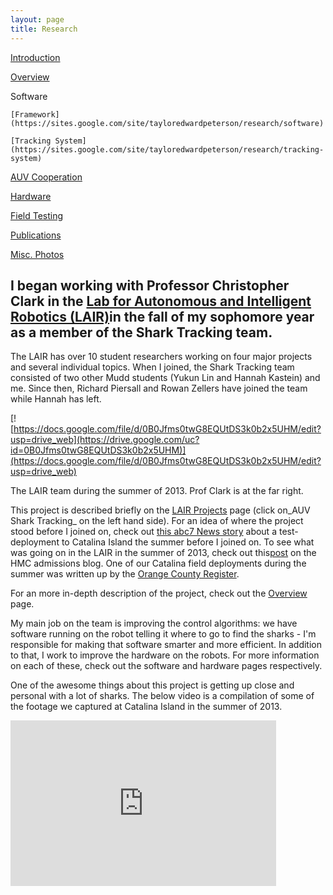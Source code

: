 ```yaml
---
layout: page
title: Research
---
```


[Introduction](https://sites.google.com/site/tayloredwardpeterson/research)

[Overview](https://sites.google.com/site/tayloredwardpeterson/research/overview)

Software 

    [Framework](https://sites.google.com/site/tayloredwardpeterson/research/software)  

    [Tracking System](https://sites.google.com/site/tayloredwardpeterson/research/tracking-system)  

   [AUV Cooperation](https://sites.google.com/site/tayloredwardpeterson/research/auv-cooperation)  

[Hardware](https://sites.google.com/site/tayloredwardpeterson/research/hardware)

[Field Testing](https://sites.google.com/site/tayloredwardpeterson/research/field-testing)

[Publications](https://sites.google.com/site/tayloredwardpeterson/research/publications)

[Misc. Photos](https://sites.google.com/site/tayloredwardpeterson/research/misc)

## I began working with Professor Christopher Clark in the [Lab for Autonomous and Intelligent Robotics (LAIR)](http://newwww.hmc.edu/lair)in the fall of my sophomore year as a member of the Shark Tracking team. 

The LAIR has over 10 student researchers working on four major projects and several individual topics. When I joined, the Shark Tracking team consisted of two other Mudd students (Yukun Lin and Hannah Kastein) and me. Since then, Richard Piersall and Rowan Zellers have joined the team while Hannah has left. 

[![https://docs.google.com/file/d/0B0Jfms0twG8EQUtDS3k0b2x5UHM/edit?usp=drive_web](https://drive.google.com/uc?id=0B0Jfms0twG8EQUtDS3k0b2x5UHM)](https://docs.google.com/file/d/0B0Jfms0twG8EQUtDS3k0b2x5UHM/edit?usp=drive_web)

The LAIR team during the summer of 2013. Prof Clark is at the far right.

This project is described briefly on the [LAIR Projects](http://newwww.hmc.edu/lair/projects.html) page (click on_AUV Shark Tracking_ on the left hand side). For an idea of where the project stood before I joined on, check out [this abc7 News story](http://abclocal.go.com/kabc/story?section=news/local/los_angeles&id=8823629) about a test-deployment to Catalina Island the summer before I joined on. To see what was going on in the LAIR in the summer of 2013, check out this[post](http://newwww.hmc.edu/admission/2013/07/robots/) on the HMC admissions blog. One of our Catalina field deployments during the summer was written up by the [Orange County Register](https://drive.google.com/file/d/0B0Jfms0twG8EQ081X0NtTW5yWm8/edit?usp=sharing).

For an more in-depth description of the project, check out the [Overview](https://sites.google.com/site/tayloredwardpeterson/research/overview) page.

My main job on the team is improving the control algorithms: we have software running on the robot telling it where to go to find the sharks - I'm responsible for making that software smarter and more efficient. In addition to that, I work to improve the hardware on the robots. For more information on each of these, check out the software and hardware pages respectively. 

One of the awesome things about this project is getting up close and personal with a lot of sharks. The below video is a compilation of some of the footage we captured at Catalina Island in the summer of 2013. 

<iframe width="425" height="265" frameborder="0" allowfullscreen="true" src="https://docs.google.com/file/d/0B0Jfms0twG8ENVUzczF4cTlHdmM/preview">
                </iframe>
